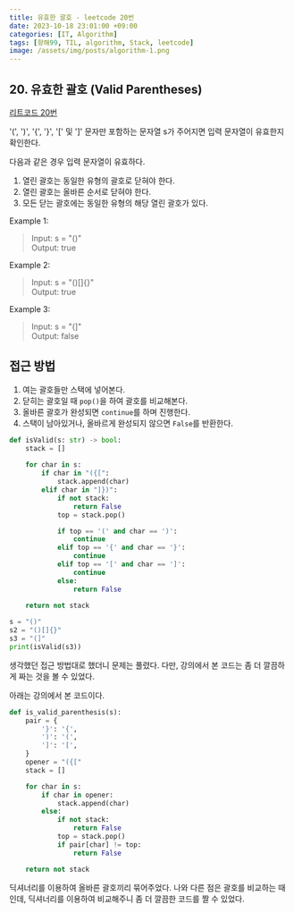 ```yaml
---
title: 유효한 괄호 - leetcode 20번
date: 2023-10-18 23:01:00 +09:00
categories: [IT, Algorithm]
tags: [항해99, TIL, algorithm, Stack, leetcode]
image: /assets/img/posts/algorithm-1.png
---
```


## 20. 유효한 괄호 (Valid Parentheses)
[리트코드 20번](https://leetcode.com/problems/valid-parentheses/)

'(', ')', '{', '}', '[' 및 ']' 문자만 포함하는 문자열 s가 주어지면 입력 문자열이 유효한지 확인한다.     
    
다음과 같은 경우 입력 문자열이 유효하다. 
1. 열린 괄호는 동일한 유형의 괄호로 닫혀야 한다. 
2. 열린 괄호는 올바른 순서로 닫혀야 한다. 
3. 모든 닫는 괄호에는 동일한 유형의 해당 열린 괄호가 있다.

Example 1:
> Input: s = "()"    
> Output: true

Example 2:
> Input: s = "()[]{}"    
> Output: true

Example 3:
> Input: s = "(]"    
> Output: false


## 접근 방법

1. 여는 괄호들만 스택에 넣어본다.
2. 닫히는 괄호일 때  `pop()`을 하여 괄호를 비교해본다.
3. 올바른 괄호가 완성되면 `continue`를 하며 진행한다.
4. 스택이 남아있거나, 올바르게 완성되지 않으면 `False`를 반환한다.

```python
def isValid(s: str) -> bool:
    stack = []
    
    for char in s:
        if char in "({[":
            stack.append(char)
        elif char in "]})":
            if not stack:
                return False
            top = stack.pop()

            if top == '(' and char == ')':
                continue
            elif top == '{' and char == '}':
                continue
            elif top == '[' and char == ']':
                continue
            else:
                return False
        
    return not stack

s = "()"
s2 = "()[]{}"
s3 = "(]"
print(isValid(s3))
```

생각했던 접근 방법대로 했더니 문제는 풀렸다. 다만, 강의에서 본 코드는 좀 더 깔끔하게 짜는 것을 볼 수 있었다.    
    
아래는 강의에서 본 코드이다.

```python
def is_valid_parenthesis(s):
    pair = {
        '}': '{',
        ')': '(',
        ']': '[',
    }
    opener = "({["
    stack = []

    for char in s:
        if char in opener:
            stack.append(char)
        else:
            if not stack:
                return False
            top = stack.pop()
            if pair[char] != top:
                return False

    return not stack
```

딕셔너리를 이용하여 올바른 괄호끼리 묶어주었다. 나와 다른 점은 괄호를 비교하는 때 인데, 딕셔너리를 이용하여 비교해주니 좀 더 깔끔한 코드를 짤 수 있었다.